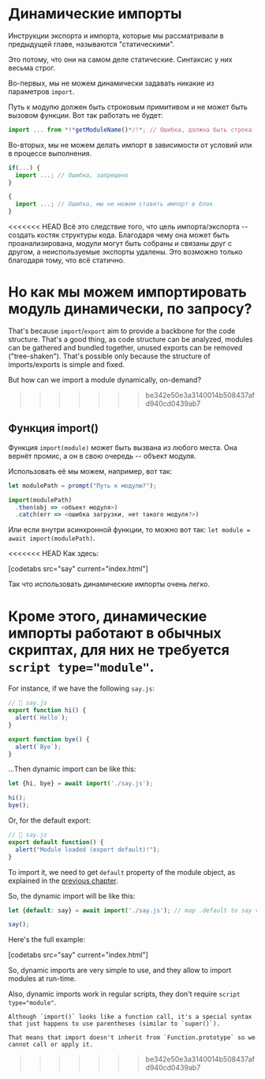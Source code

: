 
# Динамические импорты

Инструкции экспорта и импорта, которые мы рассматривали в предыдущей главе, называются "статическими".

Это потому, что они на самом деле статические. Синтаксис у них весьма строг.

Во-первых, мы не можем динамически задавать никакие из параметров `import`.

Путь к модулю должен быть строковым примитивом и не может быть вызовом функции. Вот так работать не будет:

```js
import ... from *!*getModuleName()*/!*; // Ошибка, должна быть строка
```

Во-вторых, мы не можем делать импорт в зависимости от условий или в процессе выполнения.

```js
if(...) {
  import ...; // Ошибка, запрещено
}

{
  import ...; // Ошибка, мы не можем ставить импорт в блок
}
```

<<<<<<< HEAD
Всё это следствие того, что цель импорта/экспорта -- создать костяк структуры кода. Благодаря чему она может быть проанализирована, модули могут быть собраны и связаны друг с другом, а неиспользуемые экспорты удалены. Это возможно только благодаря тому, что всё статично.

Но как мы можем импортировать модуль динамически, по запросу?
=======
That's because `import`/`export` aim to provide a backbone for the code structure. That's a good thing, as code structure can be analyzed, modules can be gathered and bundled together, unused exports can be removed ("tree-shaken"). That's possible only because the structure of imports/exports is simple and fixed.

But how can we import a module dynamically, on-demand?
>>>>>>> be342e50e3a3140014b508437afd940cd0439ab7

## Функция import()

Функция `import(module)` может быть вызвана из любого места. Она вернёт промис, а он в свою очередь -- объект модуля.

Использовать её мы можем, например, вот так:

```js run
let modulePath = prompt("Путь к модулю?");

import(modulePath)
  .then(obj => <объект модуля>)
  .catch(err => <ошибка загрузки, нет такого модуля?>)
```

Или если внутри асинхронной функции, то можно вот так: `let module = await import(modulePath)`.

<<<<<<< HEAD
Как здесь:

[codetabs src="say" current="index.html"]

Так что использовать динамические импорты очень легко.

Кроме этого, динамические импорты работают в обычных скриптах, для них не требуется `script type="module"`.
=======
For instance, if we have the following `say.js`:

```js
// 📁 say.js
export function hi() {
  alert(`Hello`);
}

export function bye() {
  alert(`Bye`);
}
```

...Then dynamic import can be like this:

```js
let {hi, bye} = await import('./say.js');

hi();
bye();

```

Or, for the default export:

```js
// 📁 say.js
export default function() {
  alert("Module loaded (export default)!");
}
```

To import it, we need to get `default` property of the module object, as explained in the [previous chapter](info:import-export).

So, the dynamic import will be like this:

```js
let {default: say} = await import('./say.js'); // map .default to say variable

say();
```

Here's the full example:

[codetabs src="say" current="index.html"]

So, dynamic imports are very simple to use, and they allow to import modules at run-time.

Also, dynamic imports work in regular scripts, they don't require `script type="module"`.

```smart
Although `import()` looks like a function call, it's a special syntax that just happens to use parentheses (similar to `super()`).

That means that import doesn't inherit from `Function.prototype` so we cannot call or apply it.
```
>>>>>>> be342e50e3a3140014b508437afd940cd0439ab7
